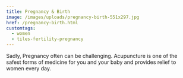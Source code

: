 ```yaml
---
title: Pregnancy & Birth
image: /images/uploads/pregnancy-birth-551x297.jpg
href: /pregnancy-birth.html
customtags:
  - women
  - tiles-fertility-pregnancy
---
```

Sadly, Pregnancy often can be challenging. Acupuncture is one of the safest forms of medicine for you and your baby and provides relief to women every day.
